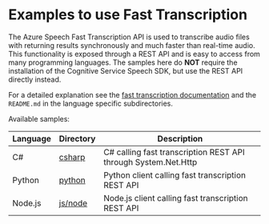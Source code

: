 # Examples to use Fast Transcription

The Azure Speech Fast Transcription API is used to transcribe audio files with returning results synchronously and much faster than real-time audio.
This functionality is exposed through a REST API and is easy to access from many programming languages. The samples here do **NOT** require the installation of the Cognitive Service Speech SDK, but use the REST API directly instead.

For a detailed explanation see the [fast transcription documentation](https://learn.microsoft.com/en-us/azure/ai-services/speech-service/fast-transcription-create) and the `README.md` in the language specific subdirectories.

Available samples:

| Language | Directory | Description |
| ---------- | -------- | ----------- |
| C# | [csharp](csharp_client) | C# calling fast transcription REST API through System.Net.Http |
| Python | [python](python_client) | Python client calling fast transcription REST API |
| Node.js | [js/node](js_client) | Node.js client calling fast transcription REST API |
